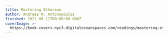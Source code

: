 ```yaml
---
title: Mastering Ethereum
author: Andreas M. Antonopoulos
finished: 2021-06-11T00:00:00.000Z
coverImage: >-
  https://book-covers.nyc3.digitaloceanspaces.com/readings/mastering-ethereum-01.jpg
---
```

